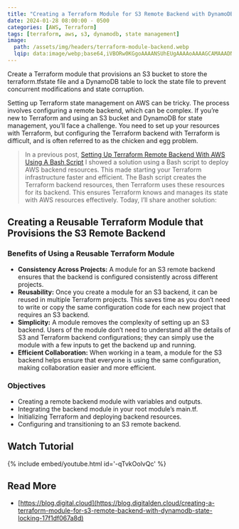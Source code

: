 ```yaml
---
title: "Creating a Terraform Module for S3 Remote Backend with DynamoDB State Locking"
date: 2024-01-28 08:00:00 - 0500
categories: [AWS, Terraform]
tags: [terraform, aws, s3, dynamodb, state management]
image:
  path: /assets/img/headers/terraform-module-backend.webp
  lqip: data:image/webp;base64,iVBORw0KGgoAAAANSUhEUgAAAAoAAAAGCAMAAADNLv/0AAAAsVBMVEWhnKWemKWnpqarp6GopqSnp6exsbC2t7axsbGXk56Mg5ulo5/Js3atp5qysrTl5ODis7Xr1tbe4N+am6GRk5+en6SemZyfmqG6sq7y6N3kurzu29vj5OSdnZ6VlZejo6KXlJycl57AvLbAwuK5wOCoxZzGz8KampyMjJCkpKSYlpyZlZ28vLzZ2+fX2eXR3MzU19Ken5+RkpSlpaWioaKhoKKtra3BwcDCwsHDwsO6urqXTNlFAAAASUlEQVQIHQXBAwKAQBAAwI2Xbdt2/f9hzQBgOEFSNEIMsBwviJKsqBrohmnZjuv5AYRRnKRZXpQV1E3b9cM4zQus236c1/283w+Rewa3s/8M4gAAAABJRU5ErkJggg==
---
```


Create a Terraform module that provisions an S3 bucket to store the terraform.tfstate file and a DynamoDB table to lock the state file to prevent concurrent modifications and state corruption.

Setting up Terraform state management on AWS can be tricky. The process involves configuring a remote backend, which can be complex. If you’re new to Terraform and using an S3 bucket and DynamoDB for state management, you’ll face a challenge. You need to set up your resources with Terraform, but configuring the Terraform backend with Terraform is difficult, and is often referred to as the chicken and egg problem.

> In a previous post, [Setting Up Terraform Remote Backend With AWS Using A Bash Script](/posts/terraform-remote-backend-bash-script/) I showed a solution using a Bash script to deploy AWS backend resources. This made starting your Terraform infrastructure faster and efficient. The Bash script creates the Terraform backend resources, then Terraform uses these resources for its backend. This ensures Terraform knows and manages its state with AWS resources effectively. Today, I’ll share another solution:

## Creating a Reusable Terraform Module that Provisions the S3 Remote Backend

### Benefits of Using a Reusable Terraform Module

- **Consistency Across Projects:** A module for an S3 remote backend ensures that the backend is configured consistently across different projects.
- **Reusability:** Once you create a module for an S3 backend, it can be reused in multiple Terraform projects. This saves time as you don’t need to write or copy the same configuration code for each new project that requires an S3 backend.
- **Simplicity:** A module removes the complexity of setting up an S3 backend. Users of the module don’t need to understand all the details of S3 and Terraform backend configurations; they can simply use the module with a few inputs to get the backend up and running.
- **Efficient Collaboration:** When working in a team, a module for the S3 backend helps ensure that everyone is using the same configuration, making collaboration easier and more efficient.

### Objectives

- Creating a remote backend module with variables and outputs.
- Integrating the backend module in your root module’s main.tf.
- Initializing Terraform and deploying backend resources.
- Configuring and transitioning to an S3 remote backend.

## Watch Tutorial

{% include embed/youtube.html id='-qTvkOolvQc' %}

## Read More

- [https://blog.digital.cloud](https://blog.digitalden.cloud/creating-a-terraform-module-for-s3-remote-backend-with-dynamodb-state-locking-17f1df067a8d)
